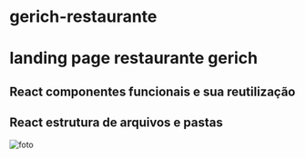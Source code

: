 # gerich-restaurante
<h1>landing page restaurante gerich</h1>
<h2>React componentes funcionais e sua reutilização</h2>
<h2>React estrutura de arquivos e pastas</h2>
<img src="https://user-images.githubusercontent.com/86000197/154872339-ef1d472e-6c14-429a-8a7c-665855a57bd7.png" alt="foto">
